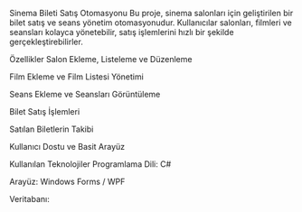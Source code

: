 Sinema Bileti Satış Otomasyonu
Bu proje, sinema salonları için geliştirilen bir bilet satış ve seans yönetim otomasyonudur. Kullanıcılar salonları, filmleri ve seansları kolayca yönetebilir, satış işlemlerini hızlı bir şekilde gerçekleştirebilirler.

 Özellikler
Salon Ekleme, Listeleme ve Düzenleme

Film Ekleme ve Film Listesi Yönetimi

Seans Ekleme ve Seansları Görüntüleme

Bilet Satış İşlemleri

Satılan Biletlerin Takibi

Kullanıcı Dostu ve Basit Arayüz

 Kullanılan Teknolojiler
Programlama Dili: C# 

Arayüz: Windows Forms / WPF

Veritabanı:

